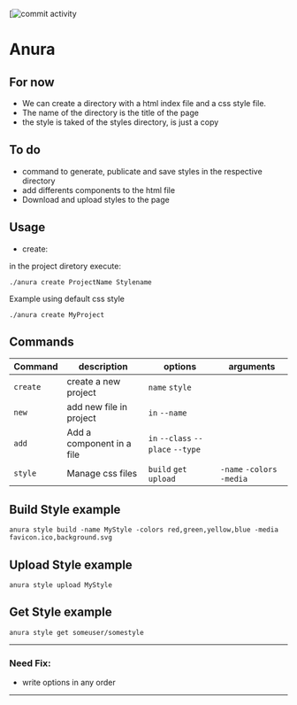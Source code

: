 [![commit activity](https://img.shields.io/github/commit-activity/w/juampam/anura)
# Anura
## For now
- We can create a directory with a html index file and a css style file.
- The name of the directory is the title of the page
- the style is taked of the styles directory, is just a copy
## To do
- command to generate, publicate and save styles in the respective directory
- add differents components to the html file
- Download and upload styles to the page

## Usage
- create:

in the project diretory execute:
```
./anura create ProjectName Stylename
```
Example using default css style
```
./anura create MyProject
```
## Commands 

| Command       | description               | options                           | arguments  
| ------------- | ------------------------- | --------------------------------- |----------|
| `create`      | create a new project      | `name` `style`                    |
| `new`         | add new file in project   | `in` `--name`                     |
| `add`         | Add a component in a file | `in` `--class` `--place` `--type` |
| `style`       | Manage css files          | `build` `get` `upload`            | `-name` `-colors` `-media` 

## Build Style example
```
anura style build -name MyStyle -colors red,green,yellow,blue -media favicon.ico,background.svg
```
## Upload Style example
```
anura style upload MyStyle
```
## Get Style example
```
anura style get someuser/somestyle
```
--- 

### Need Fix:
- write options in any order

---

